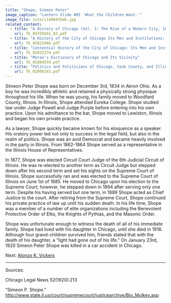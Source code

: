 ```yaml
---
title: "Shope, Simeon Peter"
image_caption: "Lantern Slide #85 'What the Children Want.'"
image_file: site/i14084thmb.jpg
related_content:
  - title: "A History of Chicago (Vol. 3: The Rise of a Modern City, 1871-1893)"
    url: fk_04755641_03.pdf
  - title: "A History of the City of Chicago Its Men and Institutions: Biographical Sketches of Leading Citizens"
    url: fk_02023466.pdf
  - title: "Centennial History of the City of Chicago: Its Men and Institutions"
    url: fk_02032274.pdf
  - title: "Moran's Dictionary of Chicago and Its Vicinity"
    url: fk_01884559.pdf
  - title: "Politics and Politicians of Chicago, Cook County, and Illinois 1787-1887"
    url: fk_02006243.pdf
---
```


Simeon Peter Shope was born on December 3rd, 1834 in Akron Ohio. As a boy he was incredibly athletic and retained a physically strong physique throughout his life. When he was young, his family moved to Woodfard County, Illinois. In Illinois, Shope attended Eureka College. Shope studied law under Judge Powell and Judge Purple before entering into his own practice. Upon his admittance to the bar, Shope moved to Lewiston, Illinois and began his own private practice.

As a lawyer, Shope quickly became known for his eloquence as a speaker. His oratory power led not only to success in the legal field, but also in the realm of politics. Shope was an avid Democrat and became heavily involved in the party in Illinois. From 1862-1864 Shope served as a representative in the Illinois House of Representatives.

In 1877, Shope was elected Circuit Court Judge of the 6th Judicial Circuit of Illinois. He was re-elected to another term as Circuit Judge but stepped down after his second term and set his sights on the Supreme Court of Illinois. Shope successfully ran and was elected to the Supreme Court of Illinois on June 1st of 1885. He moved to Chicago upon his election to the Supreme Court; however, he stepped down in 1894 after serving only one term. Despite his having served but one term, in 1889 Shope acted as Chief Justice to the court. After retiring from the Supreme Court, Shope continued his private practice of law up until his sudden death. In his life time, Shope was a member of a number of elite organizations including the Benevolent Protective Order of Elks, the Knights of Pythias, and the Masonic Order.

Shope was unfortunate enough to witness the death of all of his immediate family. Shope had lived with his daughter in Chicago, until she died in 1918. Although four grand-children survived him, friends stated that with the death of his daughter, a “light had gone out of his life.” On January 23rd, 1920 Simeon Peter Shope was killed in a car accident in Chicago.

Next:  [Alonzo K. Vickers](/legal/judges/alonzokvickers/)

---
Sources:

Chicago Legal News 52(1920):213

“Simeon P. Shope.” http://www.state.il.us/court/supremecourt/justicearchive/Bio_Mulkey.asp
